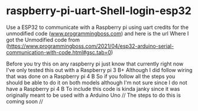 # raspberry-pi-uart-Shell-login-esp32
Use a ESP32 to communicate with a Raspberry pi using uart
credits for the unmodified code (www.programmingboss.com) and here is the url Where I got the Unmodified code from (https://www.programmingboss.com/2021/04/esp32-arduino-serial-communication-with-code.html#gsc.tab=0)

Before you try this on any raspberry pi just know that currently right now I've only tested this out with a Raspberry pi 3 B+ 
Although I did follow wiring that was done on a Raspberry pi 4 B So if you follow all the steps you should be able to do it on both models although I'm not sure since I do not have a Raspberry pi 4 B
To include this code is kinda janky since it was originally meant to be used with a Arduino Uno
//               The steps to do this is coming soon                   //
